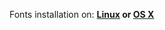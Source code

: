 Fonts installation on: **[Linux](http://powerline.readthedocs.org/en/latest/installation/linux.html#fonts-installation) or [OS X](http://powerline.readthedocs.org/en/latest/installation/osx.html#fonts-installation)**
